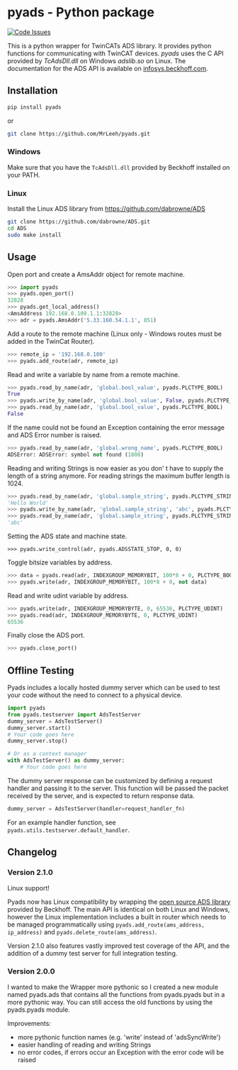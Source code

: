 pyads - Python package
======================

[![Code Issues](http://www.quantifiedcode.com/api/v1/project/3e884877fac4408ea0d33ec4a788a212/badge.svg)](http://www.quantifiedcode.com/app/project/3e884877fac4408ea0d33ec4a788a212)

This is a python wrapper for TwinCATs ADS library. It provides python functions
for communicating with TwinCAT devices. *pyads* uses the C API provided by *TcAdsDll.dll* on Windows *adslib.so* on Linux. The documentation for the ADS API is available on [infosys.beckhoff.com](http://infosys.beckhoff.com/english.php?content=../content/1033/tcadsdll2/html/tcadsdll_api_overview.htm&id=20557).

## Installation
```bash
pip install pyads 
```
or
```bash
git clone https://github.com/MrLeeh/pyads.git
```

### Windows
Make sure that you have the `TcAdsDll.dll` provided by Beckhoff installed on your PATH.

### Linux
Install the Linux ADS library from https://github.com/dabrowne/ADS
```bash
git clone https://github.com/dabrowne/ADS.git
cd ADS
sudo make install
```

## Usage

Open port and create a AmsAddr object for remote machine.

```python
>>> import pyads
>>> pyads.open_port()
32828
>>> pyads.get_local_address()
<AmsAddress 192.168.0.109.1.1:32828>
>>> adr = pyads.AmsAddr('5.33.160.54.1.1', 851)
```

Add a route to the remote machine (Linux only - Windows routes must be added in the TwinCat Router).
```python
>>> remote_ip = '192.168.0.100'
>>> pyads.add_route(adr, remote_ip)
```

Read and write a variable by name from a remote machine.

```python
>>> pyads.read_by_name(adr, 'global.bool_value', pyads.PLCTYPE_BOOL)
True
>>> pyads.write_by_name(adr, 'global.bool_value', False, pyads.PLCTYPE_BOOL)
>>> pyads.read_by_name(adr, 'global.bool_value', pyads.PLCTYPE_BOOL)
False

```

If the name could not be found an Exception containing the error
message and ADS Error number is raised.

```python
>>> pyads.read_by_name(adr, 'global.wrong_name', pyads.PLCTYPE_BOOL)
ADSError: ADSError: symbol not found (1808)

```

Reading and writing Strings is now easier as you don' t have to supply the
length of a string anymore. For reading strings the maximum buffer length
is 1024.

```python
>>> pyads.read_by_name(adr, 'global.sample_string', pyads.PLCTYPE_STRING)
'Hello World'
>>> pyads.write_by_name(adr, 'global.sample_string', 'abc', pyads.PLCTYPE_STRING)
>>> pyads.read_by_name(adr, 'global.sample_string', pyads.PLCTYPE_STRING)
'abc'
```

Setting the ADS state and machine state.

```
>>> pyads.write_control(adr, pyads.ADSSTATE_STOP, 0, 0)
```


Toggle bitsize variables by address.

```python
>>> data = pyads.read(adr, INDEXGROUP_MEMORYBIT, 100*8 + 0, PLCTYPE_BOOL)
>>> pyads.write(adr, INDEXGROUP_MEMORYBIT, 100*8 + 0, not data)
```

Read and write udint variable by address.

```python
>>> pyads.write(adr, INDEXGROUP_MEMORYBYTE, 0, 65536, PLCTYPE_UDINT)
>>> pyads.read(adr, INDEXGROUP_MEMORYBYTE, 0, PLCTYPE_UDINT)
65536
```

Finally close the ADS port.

```python
>>> pyads.close_port()
```


## Offline Testing
Pyads includes a locally hosted dummy server which can be used to test your code without the need to connect to a physical device. 
```python
import pyads
from pyads.testserver import AdsTestServer
dummy_server = AdsTestServer()
dummy_server.start()
# Your code goes here
dummy_server.stop()

# Or as a context manager
with AdsTestServer() as dummy_server:
    # Your code goes here

```

The dummy server response can be customized by defining a request handler and passing it to the server. This function will be passed the packet received by the server, and is expected to return response data.
```python
dummy_server = AdsTestServer(handler=request_handler_fn)
```

For an example handler function, see `pyads.utils.testserver.default_handler`.

## Changelog

### Version 2.1.0
Linux support!

Pyads now has Linux compatibility by wrapping the [open source ADS library](https://github.com/dabrowne/ADS) provided by Beckhoff. The main API is identical on both Linux and Windows, however the Linux implementation includes a built in router which needs to be managed programmatically using `pyads.add_route(ams_address, ip_address)` and `pyads.delete_route(ams_address)`.

Version 2.1.0 also features vastly improved test coverage of the API, and the addition of a dummy test server for full integration testing.

### Version 2.0.0

I wanted to make the Wrapper more pythonic so I created a new module named
pyads.ads that contains all the functions from pyads.pyads but in a more
pythonic way. You can still access the old functions by using the pyads.pyads
module.

Improvements:

* more pythonic function names (e.g. 'write' instead of 'adsSyncWrite')
* easier handling of reading and writing Strings
* no error codes, if errors occur an Exception with the error code will be
raised